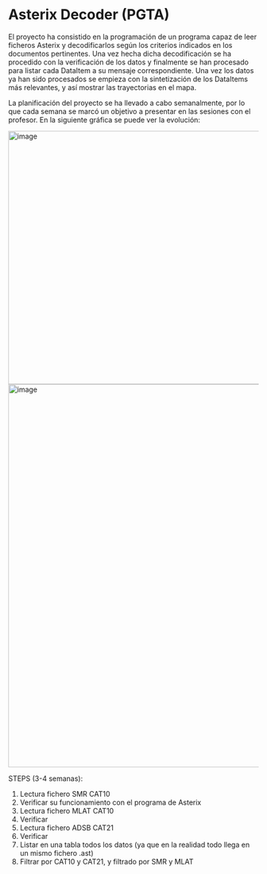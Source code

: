 # Asterix Decoder (PGTA)

El proyecto ha consistido en la programación de un programa capaz de leer ficheros Asterix y decodificarlos según los criterios indicados en los documentos pertinentes. Una vez hecha dicha decodificación se ha procedido con la verificación de los datos y finalmente se han procesado para listar cada DataItem a su mensaje correspondiente. Una vez los datos ya han sido procesados se empieza con la sintetización de los DataItems más relevantes, y así mostrar las trayectorias en el mapa. 

La planificación del proyecto se ha llevado a cabo semanalmente, por lo que cada semana se marcó un objetivo a presentar en las sesiones con el profesor. En la siguiente gráfica se puede ver la evolución:



<img width="509" alt="image" src="https://user-images.githubusercontent.com/73181261/206764583-4d294939-c126-4888-a839-7d75ec52b9c5.png">
<img width="770" alt="image" src="https://user-images.githubusercontent.com/73181261/206764272-a2856496-0bbd-4638-8b7e-fbbc65a8d6ec.png">




STEPS (3-4 semanas):

1. Lectura fichero SMR CAT10
2. Verificar su funcionamiento con el programa de Asterix
3. Lectura fichero MLAT CAT10
4. Verificar
5. Lectura fichero ADSB CAT21
6. Verificar
7. Listar en una tabla todos los datos (ya que en la realidad todo llega en un mismo fichero .ast)
9. Filtrar por CAT10 y CAT21, y filtrado por SMR y MLAT
